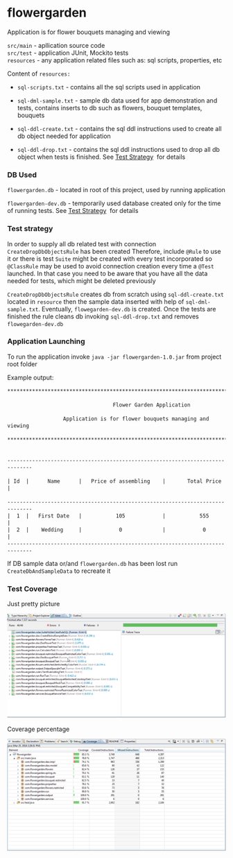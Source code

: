 # flowergarden

Application is for flower bouquets managing and viewing

`src/main` - apllication source code  
`src/test` - application JUnit, Mockito tests  
`resources` - any application related files such as: sql scripts, properties, etc


Content of `resources:`

* `sql-scripts.txt` - contains all the sql scripts used in application

* `sql-dml-sample.txt` - sample db data used for app demonstration and tests, contains inserts to db such as flowers, bouquet templates, bouquets

* `sql-ddl-create.txt` - contains the sql ddl instructions 
used to create all db object needed for application

* `sql-ddl-drop.txt` - contains the sql ddl instructions 
used to drop all db object when tests is finished. See [Test Strategy](./README.md#test-strategy) &nbsp;for details

### DB Used

`flowergarden.db` - located in root of this project, used by running application
  
`flowergarden-dev.db` - temporarily used database created only for the time of running tests. See [Test Strategy](./README.md#test-strategy) &nbsp;for details

### Test strategy

In order to supply all db related test with connection `CreateDropDbObjectsRule` has been created
Therefore, include `@Rule` to use it or there is test `Suite` might be created with every test incorporated so
`@ClassRule` may be used to avoid connection creation every time a `@Test` launched. In that case you
need to be aware that you have all the data needed for tests, which might be deleted previously 

`CreateDropDbObjectsRule` creates db from scratch using `sql-ddl-create.txt` located in `resource` then the
sample data inserted with help of `sql-dml-sample.txt`. Eventually, `flowegarden-dev.db` is created.
 Once the tests are finished the rule cleans db invoking `sql-ddl-drop.txt` and removes `flowegarden-dev.db`

### Application Launching

To run the application invoke `java -jar flowergarden-1.0.jar` from project root folder

Example output:

    ********************************************************************************************
    
                                      Flower Garden Application
    
                      Application is for flower bouquets managing and viewing
    
    ********************************************************************************************
    
    
    ------------------------------------------------------------------------------
    
    | Id  |      Name      |   Price of assembling    |       Total Price        |
    
    ------------------------------------------------------------------------------
    |  1  |   First Date   |           105            |           555            |
    |  2  |    Wedding     |            0             |            0             |
    ------------------------------------------------------------------------------

If DB sample data or/and `flowergarden.db` has been lost run `CreateDbAndSampleData` to recreate it

### Test Coverage

Just pretty picture

![GitHub Logo](./images/junit-out.png)

Coverage percentage

![GitHub Logo](./images/junit-coverage.png)

